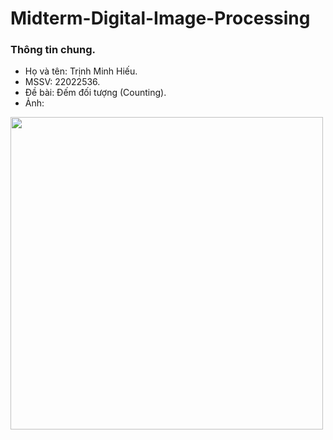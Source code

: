 # Midterm-Digital-Image-Processing
### Thông tin chung.
- Họ và tên: Trịnh Minh Hiếu.
- MSSV: 22022536.
- Đề bài: Đếm đối tượng (Counting).
- Ảnh:
<img src="https://github.com/user-attachments/assets/45d9cebf-f57d-44ec-bdf7-f8776ac87142" width="500">

